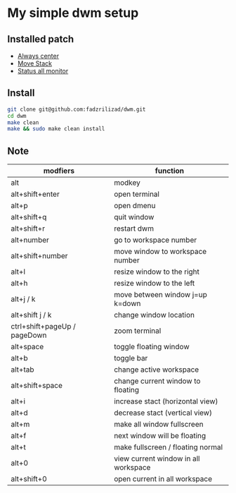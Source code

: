 # My simple dwm setup

## Installed patch 

- [Always center](https://dwm.suckless.org/patches/alwayscenter/dwm-alwayscenter-20200625-f04cac6.diff)
- [Move Stack](https://dwm.suckless.org/patches/movestack/dwm-movestack-6.1.diff)
- [Status all monitor](https://dwm.suckless.org/patches/statusallmons/dwm-statusallmons-6.2.diffhttps://dwm.suckless.org/patches/statusallmons/dwm-statusallmons-6.2.diff)

## Install 

```bash
git clone git@github.com:fadzrilizad/dwm.git
cd dwm 
make clean 
make && sudo make clean install
```

## Note
 
|modfiers                     |function                             |
|-----------------------------|-------------------------------------|
|alt                          |modkey                               |
|alt+shift+enter              |open terminal                        |
|alt+p                        |open dmenu                           |
|alt+shift+q                  |quit window                          |
|alt+shift+r                  |restart dwm                          | 
|alt+number                   |go to workspace number               | 
|alt+shift+number             |move window to workspace number      |
|alt+l                        |resize window to the right           |
|alt+h                        |resize window to the left            |
|alt+j / k                    |move between window j=up k=down      |
|alt+shift j / k              |change window location               | 
|ctrl+shift+pageUp / pageDown |zoom terminal                        | 
|alt+space                    |toggle floating window               |
|alt+b                        |toggle bar                           |
|alt+tab                      |change active workspace              |
|alt+shift+space              |change current window to floating    |
|alt+i                        |increase stact (horizontal view)     |
|alt+d                        |decrease stact (vertical view)       |
|alt+m                        |make all window fullscreen           |
|alt+f                        |next window will be floating         |
|alt+t                        |make fullscreen / floating normal    |
|alt+0                        |view current window in all workspace |
|alt+shift+0                  |open current in all workspace        |


